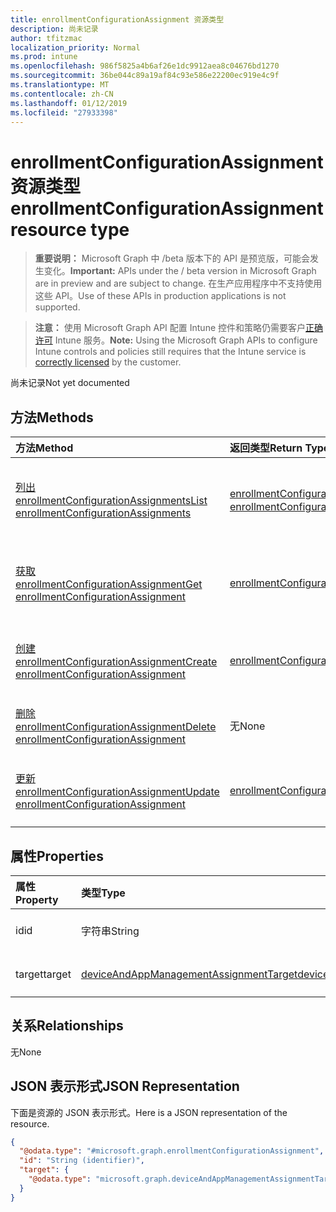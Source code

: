 ```yaml
---
title: enrollmentConfigurationAssignment 资源类型
description: 尚未记录
author: tfitzmac
localization_priority: Normal
ms.prod: intune
ms.openlocfilehash: 986f5825a4b6af26e1dc9912aea8c04676bd1270
ms.sourcegitcommit: 36be044c89a19af84c93e586e22200ec919e4c9f
ms.translationtype: MT
ms.contentlocale: zh-CN
ms.lasthandoff: 01/12/2019
ms.locfileid: "27933398"
---
```

# <a name="enrollmentconfigurationassignment-resource-type"></a><span data-ttu-id="eb92c-103">enrollmentConfigurationAssignment 资源类型</span><span class="sxs-lookup"><span data-stu-id="eb92c-103">enrollmentConfigurationAssignment resource type</span></span>

> <span data-ttu-id="eb92c-104">**重要说明：** Microsoft Graph 中 /beta 版本下的 API 是预览版，可能会发生变化。</span><span class="sxs-lookup"><span data-stu-id="eb92c-104">**Important:** APIs under the / beta version in Microsoft Graph are in preview and are subject to change.</span></span> <span data-ttu-id="eb92c-105">在生产应用程序中不支持使用这些 API。</span><span class="sxs-lookup"><span data-stu-id="eb92c-105">Use of these APIs in production applications is not supported.</span></span>

> <span data-ttu-id="eb92c-106">**注意：** 使用 Microsoft Graph API 配置 Intune 控件和策略仍需要客户[正确许可](https://go.microsoft.com/fwlink/?linkid=839381) Intune 服务。</span><span class="sxs-lookup"><span data-stu-id="eb92c-106">**Note:** Using the Microsoft Graph APIs to configure Intune controls and policies still requires that the Intune service is [correctly licensed](https://go.microsoft.com/fwlink/?linkid=839381) by the customer.</span></span>

<span data-ttu-id="eb92c-107">尚未记录</span><span class="sxs-lookup"><span data-stu-id="eb92c-107">Not yet documented</span></span>
## <a name="methods"></a><span data-ttu-id="eb92c-108">方法</span><span class="sxs-lookup"><span data-stu-id="eb92c-108">Methods</span></span>
|<span data-ttu-id="eb92c-109">方法</span><span class="sxs-lookup"><span data-stu-id="eb92c-109">Method</span></span>|<span data-ttu-id="eb92c-110">返回类型</span><span class="sxs-lookup"><span data-stu-id="eb92c-110">Return Type</span></span>|<span data-ttu-id="eb92c-111">说明</span><span class="sxs-lookup"><span data-stu-id="eb92c-111">Description</span></span>|
|:---|:---|:---|
|[<span data-ttu-id="eb92c-112">列出 enrollmentConfigurationAssignments</span><span class="sxs-lookup"><span data-stu-id="eb92c-112">List enrollmentConfigurationAssignments</span></span>](../api/intune-onboarding-enrollmentconfigurationassignment-list.md)|<span data-ttu-id="eb92c-113">[enrollmentConfigurationAssignment](../resources/intune-onboarding-enrollmentconfigurationassignment.md) 集合</span><span class="sxs-lookup"><span data-stu-id="eb92c-113">[enrollmentConfigurationAssignment](../resources/intune-onboarding-enrollmentconfigurationassignment.md) collection</span></span>|<span data-ttu-id="eb92c-114">列出 [enrollmentConfigurationAssignment](../resources/intune-onboarding-enrollmentconfigurationassignment.md) 对象的属性和关系。</span><span class="sxs-lookup"><span data-stu-id="eb92c-114">List properties and relationships of the [enrollmentConfigurationAssignment](../resources/intune-onboarding-enrollmentconfigurationassignment.md) objects.</span></span>|
|[<span data-ttu-id="eb92c-115">获取 enrollmentConfigurationAssignment</span><span class="sxs-lookup"><span data-stu-id="eb92c-115">Get enrollmentConfigurationAssignment</span></span>](../api/intune-onboarding-enrollmentconfigurationassignment-get.md)|[<span data-ttu-id="eb92c-116">enrollmentConfigurationAssignment</span><span class="sxs-lookup"><span data-stu-id="eb92c-116">enrollmentConfigurationAssignment</span></span>](../resources/intune-onboarding-enrollmentconfigurationassignment.md)|<span data-ttu-id="eb92c-117">读取 [enrollmentConfigurationAssignment](../resources/intune-onboarding-enrollmentconfigurationassignment.md) 对象的属性和关系。</span><span class="sxs-lookup"><span data-stu-id="eb92c-117">Read properties and relationships of the [enrollmentConfigurationAssignment](../resources/intune-onboarding-enrollmentconfigurationassignment.md) object.</span></span>|
|[<span data-ttu-id="eb92c-118">创建 enrollmentConfigurationAssignment</span><span class="sxs-lookup"><span data-stu-id="eb92c-118">Create enrollmentConfigurationAssignment</span></span>](../api/intune-onboarding-enrollmentconfigurationassignment-create.md)|[<span data-ttu-id="eb92c-119">enrollmentConfigurationAssignment</span><span class="sxs-lookup"><span data-stu-id="eb92c-119">enrollmentConfigurationAssignment</span></span>](../resources/intune-onboarding-enrollmentconfigurationassignment.md)|<span data-ttu-id="eb92c-120">创建新的 [enrollmentConfigurationAssignment](../resources/intune-onboarding-enrollmentconfigurationassignment.md) 对象。</span><span class="sxs-lookup"><span data-stu-id="eb92c-120">Create a new [enrollmentConfigurationAssignment](../resources/intune-onboarding-enrollmentconfigurationassignment.md) object.</span></span>|
|[<span data-ttu-id="eb92c-121">删除 enrollmentConfigurationAssignment</span><span class="sxs-lookup"><span data-stu-id="eb92c-121">Delete enrollmentConfigurationAssignment</span></span>](../api/intune-onboarding-enrollmentconfigurationassignment-delete.md)|<span data-ttu-id="eb92c-122">无</span><span class="sxs-lookup"><span data-stu-id="eb92c-122">None</span></span>|<span data-ttu-id="eb92c-123">删除 [enrollmentConfigurationAssignment](../resources/intune-onboarding-enrollmentconfigurationassignment.md)。</span><span class="sxs-lookup"><span data-stu-id="eb92c-123">Deletes a [enrollmentConfigurationAssignment](../resources/intune-onboarding-enrollmentconfigurationassignment.md).</span></span>|
|[<span data-ttu-id="eb92c-124">更新 enrollmentConfigurationAssignment</span><span class="sxs-lookup"><span data-stu-id="eb92c-124">Update enrollmentConfigurationAssignment</span></span>](../api/intune-onboarding-enrollmentconfigurationassignment-update.md)|[<span data-ttu-id="eb92c-125">enrollmentConfigurationAssignment</span><span class="sxs-lookup"><span data-stu-id="eb92c-125">enrollmentConfigurationAssignment</span></span>](../resources/intune-onboarding-enrollmentconfigurationassignment.md)|<span data-ttu-id="eb92c-126">更新 [enrollmentConfigurationAssignment](../resources/intune-onboarding-enrollmentconfigurationassignment.md) 对象的属性。</span><span class="sxs-lookup"><span data-stu-id="eb92c-126">Update the properties of a [enrollmentConfigurationAssignment](../resources/intune-onboarding-enrollmentconfigurationassignment.md) object.</span></span>|

## <a name="properties"></a><span data-ttu-id="eb92c-127">属性</span><span class="sxs-lookup"><span data-stu-id="eb92c-127">Properties</span></span>
|<span data-ttu-id="eb92c-128">属性</span><span class="sxs-lookup"><span data-stu-id="eb92c-128">Property</span></span>|<span data-ttu-id="eb92c-129">类型</span><span class="sxs-lookup"><span data-stu-id="eb92c-129">Type</span></span>|<span data-ttu-id="eb92c-130">说明</span><span class="sxs-lookup"><span data-stu-id="eb92c-130">Description</span></span>|
|:---|:---|:---|
|<span data-ttu-id="eb92c-131">id</span><span class="sxs-lookup"><span data-stu-id="eb92c-131">id</span></span>|<span data-ttu-id="eb92c-132">字符串</span><span class="sxs-lookup"><span data-stu-id="eb92c-132">String</span></span>|<span data-ttu-id="eb92c-133">尚未记录</span><span class="sxs-lookup"><span data-stu-id="eb92c-133">Not yet documented</span></span>|
|<span data-ttu-id="eb92c-134">target</span><span class="sxs-lookup"><span data-stu-id="eb92c-134">target</span></span>|[<span data-ttu-id="eb92c-135">deviceAndAppManagementAssignmentTarget</span><span class="sxs-lookup"><span data-stu-id="eb92c-135">deviceAndAppManagementAssignmentTarget</span></span>](../resources/intune-shared-deviceandappmanagementassignmenttarget.md)|<span data-ttu-id="eb92c-136">尚未记录</span><span class="sxs-lookup"><span data-stu-id="eb92c-136">Not yet documented</span></span>|

## <a name="relationships"></a><span data-ttu-id="eb92c-137">关系</span><span class="sxs-lookup"><span data-stu-id="eb92c-137">Relationships</span></span>
<span data-ttu-id="eb92c-138">无</span><span class="sxs-lookup"><span data-stu-id="eb92c-138">None</span></span>
## <a name="json-representation"></a><span data-ttu-id="eb92c-139">JSON 表示形式</span><span class="sxs-lookup"><span data-stu-id="eb92c-139">JSON Representation</span></span>
<span data-ttu-id="eb92c-140">下面是资源的 JSON 表示形式。</span><span class="sxs-lookup"><span data-stu-id="eb92c-140">Here is a JSON representation of the resource.</span></span>
<!-- {
  "blockType": "resource",
  "keyProperty": "id",
  "@odata.type": "microsoft.graph.enrollmentConfigurationAssignment"
}
-->
``` json
{
  "@odata.type": "#microsoft.graph.enrollmentConfigurationAssignment",
  "id": "String (identifier)",
  "target": {
    "@odata.type": "microsoft.graph.deviceAndAppManagementAssignmentTarget"
  }
}
```





